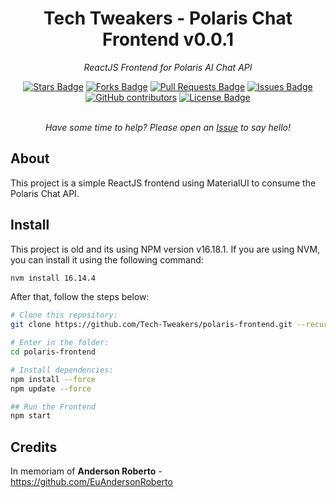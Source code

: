 <h1 align="center">Tech Tweakers - Polaris Chat Frontend v0.0.1 </h1>
<p align="center"><i>ReactJS Frontend for Polaris AI Chat API</i></p>

<div align="center">
  <a href="https://github.com/Tech-Tweakers/polaris-frontend/stargazers"><img src="https://img.shields.io/github/stars/andreh1982/ecaterminal" alt="Stars Badge"/></a>
<a href="https://github.com/Tech-Tweakers/polaris-frontend/network/members"><img src="https://img.shields.io/github/forks/andreh1982/ecaterminal" alt="Forks Badge"/></a>
<a href="https://github.com/Tech-Tweakers/polaris-frontend/pulls"><img src="https://img.shields.io/github/issues-pr/andreh1982/ecaterminal" alt="Pull Requests Badge"/></a>
<a href="https://github.com/Tech-Tweakers/polaris-frontend/issues"><img src="https://img.shields.io/github/issues/andreh1982/ecaterminal" alt="Issues Badge"/></a>
<a href="https://github.com/Tech-Tweakers/polaris-frontend/graphs/contributors"><img alt="GitHub contributors" src="https://img.shields.io/github/contributors/andreh1982/ecaterminal?color=2b9348"></a>
<a href="https://github.com/Tech-Tweakers/polaris-frontend/blob/master/LICENSE"><img src="https://img.shields.io/github/license/andreh1982/ecaterminal?color=2b9348" alt="License Badge"/></a>
</div>

<br>
<p align="center"><i>Have some time to help? Please open an <a href="https://github.com/Tech-Tweakers/polaris-frontend/issues/new">Issue</a> to say hello!</i></p>

## About

This project is a simple ReactJS frontend using MaterialUI to consume the Polaris Chat API.

## Install

This project is old and its using NPM version v16.18.1. If you are using NVM, you can install it using the following command:

```bash
nvm install 16.14.4
```
After that, follow the steps below:

```bash
# Clone this repository:
git clone https://github.com/Tech-Tweakers/polaris-frontend.git --recurse-submodules

# Enter in the folder:
cd polaris-frontend

# Install dependencies:
npm install --force
npm update --force

## Run the Frontend
npm start
```

## Credits

In memoriam of **Anderson Roberto** - https://github.com/EuAndersonRoberto 

